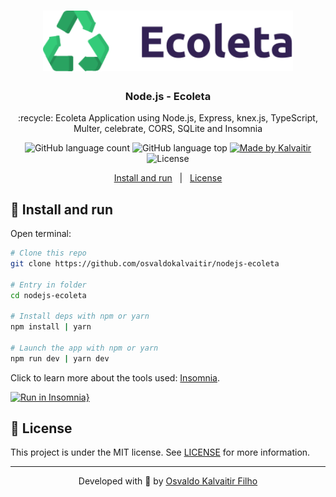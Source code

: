<h1 align="center">
    <img src="/.github/assets/logo.svg"
    width="400px"
    alt="Logo" />
</h1>

<h3 align="center">
  Node.js - Ecoleta
</h3>

<p align="center">
  :recycle: Ecoleta Application using Node.js, Express, knex.js, TypeScript, Multer, celebrate, CORS, SQLite and Insomnia
</p>

<p align="center">
  <img alt="GitHub language count" src="https://img.shields.io/github/languages/count/osvaldokalvaitir/nodejs-ecoleta.svg?color=00A83A">

  <img alt="GitHub language top" src="https://img.shields.io/github/languages/top/osvaldokalvaitir/nodejs-ecoleta.svg?color=00A83A">

  <a href="https://kalvaitir.com/">
    <img alt="Made by Kalvaitir" src="https://img.shields.io/badge/made%20by-Kalvaitir-00A83A">
  </a>

  <img alt="License" src="https://img.shields.io/badge/license-MIT-00A83A">
</p>

<p align="center">
  <a href="#wrench-install-and-run">Install and run</a>&nbsp;&nbsp;&nbsp;|&nbsp;&nbsp;&nbsp;<a href="#memo-license">License</a>
</p>

## :wrench: Install and run

Open terminal:

```sh
# Clone this repo
git clone https://github.com/osvaldokalvaitir/nodejs-ecoleta

# Entry in folder
cd nodejs-ecoleta

# Install deps with npm or yarn
npm install | yarn

# Launch the app with npm or yarn
npm run dev | yarn dev
```

Click to learn more about the tools used: [Insomnia](https://github.com/osvaldokalvaitir/awesome/blob/main/src/api-clients/insomnia.md).

[![Run in Insomnia}](https://insomnia.rest/images/run.svg)](https://insomnia.rest/run/?label=Ecoleta&uri=https%3A%2F%2Fraw.githubusercontent.com%2Fosvaldokalvaitir%2Fnodejs-ecoleta%2Fmain%2FInsomnia.json)

## :memo: License

This project is under the MIT license. See [LICENSE](/LICENSE) for more information.

---

<p align="center">
Developed with 💚 by <a href="https://www.linkedin.com/in/osvaldokalvaitir">Osvaldo Kalvaitir Filho</a>
</p>
